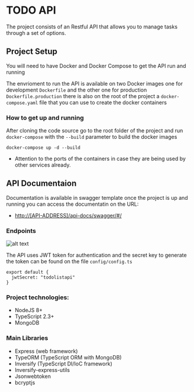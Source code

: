 # TODO API

The project consists of an Restful API that allows you to manage tasks through a set of options.

## Project Setup

You will need to have Docker and Docker Compose to get the API run and running

The envrioment to run the API is available on two Docker images one for development `Dockerfile` and the other one for production `Dockerfile.production` there is also on the root of the project a `docker-compose.yaml` file that you can use to create the docker containers

### How to get up and running

After cloning the code source go to the root folder of the project and run `docker-compose` with the `--build` parameter to build the docker images

```docker-compose up -d --build```

* Attention to the ports of the containers in case they are being used by other services already.

## API Documentaion

Documentation is available in swagger template once the project is up and running you can access the documentatin on the URL:

* [http://[API-ADDRESS]/api-docs/swagger/#/](http://[API-ADDRESS]/api-docs/swagger/#/)

### Endpoints

![alt text][logo]

[logo]: https://github.com//jjaferson/todo-api/blob/master/api-endpoints.png?raw=true  "Endpoins"

The API uses JWT token for authentication and the secret key to generate the token can be found on the file `config/config.ts`

```
export default {
  jwtSecret: "todolistapi"
}
```

### Project technologies:

  * NodeJS 8+
  * TypeScript 2.3+
  * MongoDB

### Main Libraries
  * Express (web framework)
  * TypeORM (TypeScript ORM with MongoDB)
  * Inversify (TypeScript DI/IoC framework)
  * Inversify-express-utils
  * Jsonwebtoken
  * bcryptjs


